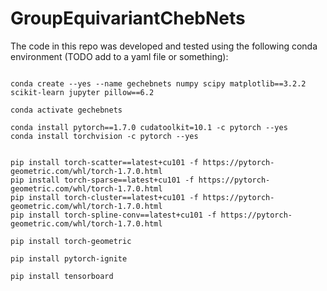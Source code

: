 # GroupEquivariantChebNets

The code in this repo was developed and tested using the following conda environment (TODO add to a yaml file or something):

```

conda create --yes --name gechebnets numpy scipy matplotlib==3.2.2 scikit-learn jupyter pillow==6.2

conda activate gechebnets

conda install pytorch==1.7.0 cudatoolkit=10.1 -c pytorch --yes
conda install torchvision -c pytorch --yes


pip install torch-scatter==latest+cu101 -f https://pytorch-geometric.com/whl/torch-1.7.0.html
pip install torch-sparse==latest+cu101 -f https://pytorch-geometric.com/whl/torch-1.7.0.html
pip install torch-cluster==latest+cu101 -f https://pytorch-geometric.com/whl/torch-1.7.0.html
pip install torch-spline-conv==latest+cu101 -f https://pytorch-geometric.com/whl/torch-1.7.0.html

pip install torch-geometric

pip install pytorch-ignite

pip install tensorboard

```
